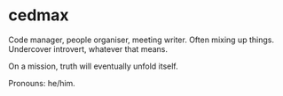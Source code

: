 # cedmax

Code manager, people organiser, meeting writer. Often mixing up things. Undercover introvert, whatever that means.

On a mission, truth will eventually unfold itself.

Pronouns: he/him.
